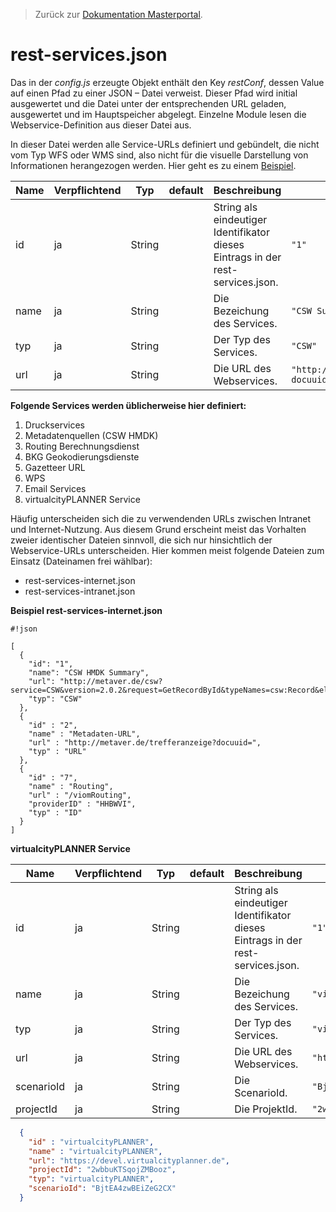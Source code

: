 >Zurück zur [Dokumentation Masterportal](doc.md).

# rest-services.json

Das in der *config.js* erzeugte Objekt enthält den Key *restConf*, dessen Value auf einen Pfad zu einer JSON – Datei verweist. Dieser Pfad wird initial ausgewertet und die Datei unter der entsprechenden URL geladen, ausgewertet und im Hauptspeicher abgelegt. Einzelne Module lesen die Webservice-Definition aus dieser Datei aus.

In dieser Datei werden alle Service-URLs definiert und gebündelt, die nicht vom Typ WFS oder WMS sind, also nicht für die visuelle Darstellung von Informationen herangezogen werden. Hier geht es zu einem [Beispiel](https://bitbucket.org/geowerkstatt-hamburg/masterportal-config-public/src/master/rest-services-internet.json).

|Name|Verpflichtend|Typ|default|Beschreibung|Beispiel|
|----|-------------|---|-------|------------|--------|
|id|ja|String||String als eindeutiger Identifikator dieses Eintrags in der rest-services.json.|`"1"`|
|name|ja|String||Die Bezeichung des Services.|`"CSW Summary"`|
|typ|ja|String||Der Typ des Services.|`"CSW"`|
|url|ja|String||Die URL des Webservices.|`"http://metaver.de/trefferanzeige?docuuid="`|


**Folgende Services werden üblicherweise hier definiert:**

1.	Druckservices
2.	Metadatenquellen (CSW HMDK)
3.	Routing Berechnungsdienst
4.	BKG Geokodierungsdienste
5.	Gazetteer URL
6.	WPS
7.	Email Services
8.  virtualcityPLANNER Service 

Häufig unterscheiden sich die zu verwendenden URLs zwischen Intranet und Internet-Nutzung. Aus diesem Grund erscheint meist das Vorhalten zweier identischer Dateien sinnvoll, die sich nur hinsichtlich der Webservice-URLs unterscheiden.
Hier kommen meist folgende Dateien zum Einsatz (Dateinamen frei wählbar):

-	rest-services-internet.json
-	rest-services-intranet.json

**Beispiel rest-services-internet.json**

```
#!json

[
  {
    "id": "1",
    "name": "CSW HMDK Summary",
    "url": "http://metaver.de/csw?service=CSW&version=2.0.2&request=GetRecordById&typeNames=csw:Record&elementsetname=summary",
    "typ": "CSW"
  },
  {
    "id" : "2",
    "name" : "Metadaten-URL",
    "url" : "http://metaver.de/trefferanzeige?docuuid=",
    "typ" : "URL"
  },
  {
    "id" : "7",
    "name" : "Routing",
    "url" : "/viomRouting",
    "providerID" : "HHBWVI",
    "typ" : "ID"
  }
]
```

**virtualcityPLANNER Service**

|Name|Verpflichtend|Typ|default|Beschreibung|Beispiel|
|----|-------------|---|-------|------------|--------|
|id|ja|String||String als eindeutiger Identifikator dieses Eintrags in der rest-services.json.|`"1"`|
|name|ja|String||Die Bezeichung des Services.|`"virtualcityPLANNER 1"`|
|typ|ja|String||Der Typ des Services.|`"virtualcityPLANNER"`|
|url|ja|String||Die URL des Webservices.|`"https://devel.virtualcityplanner.de"`|
|scenarioId|ja|String||Die ScenarioId.|`"BjtEA4zwBEiZeG2CX"`|
|projectId|ja|String||Die ProjektId.|`"2wbbuKTSqojZMBooz"`|

```json
  {
    "id" : "virtualcityPLANNER",
    "name" : "virtualcityPLANNER",
    "url": "https://devel.virtualcityplanner.de",
    "projectId": "2wbbuKTSqojZMBooz",
    "typ": "virtualcityPLANNER",
    "scenarioId": "BjtEA4zwBEiZeG2CX"
  }
```
